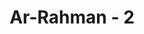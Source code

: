 ---
title: "Ar-Rahman - 2"
no: 2
arabic_no: ٢
ayah: عَلَّمَ الْقُرْاٰنَۗ 
translation: "Yang telah mengajarkan Al-Qur'an."
tafsir: "Pada ayat ini Allah yang Maha Pemurah menyatakan bahwa Dia telah mengajarkan Al-Qur'an kepada Muhammad saw yang selanjutnya diajarkannya ke umatnya. Ayat ini turun sebagai bantahan bagi penduduk Mekah yang mengatakan: \n\nSesungguhnya Al-Qur'an itu hanya diajarkan oleh seorang manusia kepadanya (Muhammad). (an-Nahl/16: 103) \n\nOleh karena isi ayat ini mengungkapkan beberapa nikmat Allah atas hamba-Nya, maka surah ini dimulai dengan menyebut nikmat yang paling besar faedahnya dan paling banyak manfaatnya bagi hamba-Nya, yaitu nikmat mengajarkan Al-Qur'an kepada manusia. Hal itu karena manusia dengan mengikuti ajaran Al-Qur'an akan berbahagia di dunia dan di akhirat dan dengan berpegang teguh pada petunjuk-petunjuk-Nya akan tercapai tujuan di kedua tempat tersebut. Al-Qur'an adalah induk kitab-kitab samawi yang diturunkan melalui makhluk Allah yang terbaik di bumi ini yaitu Nabi Muhammad saw."
---